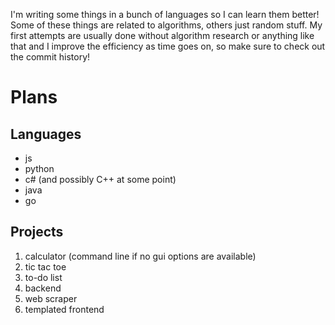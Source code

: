 I'm writing some things in a bunch of languages so I can learn them better! Some of these things are related to algorithms, others just random stuff.
My first attempts are usually done without algorithm research or anything like that and I improve the efficiency as time goes on, so make sure to check out the commit history!

# Plans
## Languages
- js
- python
- c# (and possibly C++ at some point)
- java
- go

## Projects
1) calculator (command line if no gui options are available)
2) tic tac toe
3) to-do list
4) backend
5) web scraper
6) templated frontend

